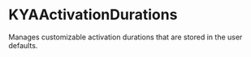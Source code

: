 # KYAActivationDurations

Manages customizable activation durations that are stored in the user defaults.
